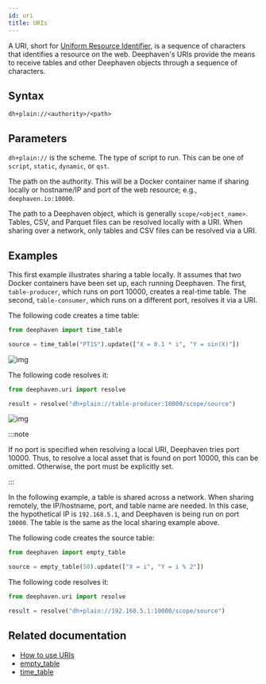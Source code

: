```yaml
---
id: uri
title: URIs
---
```


A URI, short for [Uniform Resource Identifier](https://en.wikipedia.org/wiki/Uniform_Resource_Identifier), is a sequence of characters that identifies a resource on the web. Deephaven's URIs provide the means to receive tables and other Deephaven objects through a sequence of characters.

## Syntax

```
dh+plain://<authority>/<path>
```

## Parameters

<ParamTable>
<Param name="scheme" type="str">

`dh+plain://` is the scheme. The type of script to run. This can be one of `script`, `static`, `dynamic`, or `qst`.

</Param>
<Param name="authority" type="str">

The path on the authority. This will be a Docker container name if sharing locally or hostname/IP and port of the web resource; e.g., `deephaven.io:10000`.

</Param>
<Param name="path" type="str">

The path to a Deephaven object, which is generally `scope/<object_name>`. Tables, CSV, and Parquet files can be resolved locally with a URI. When sharing over a network, only tables and CSV files can be resolved via a URI.

</Param>
</ParamTable>

## Examples

This first example illustrates sharing a table locally. It assumes that two Docker containers have been set up, each running Deephaven. The first, `table-producer`, which runs on port 10000, creates a real-time table. The second, `table-consumer`, which runs on a different port, resolves it via a URI.

The following code creates a time table:

```python order=null
from deephaven import time_table

source = time_table("PT1S").update(["X = 0.1 * i", "Y = sin(X)"])
```

![img](../../assets/reference/uris/uri1.gif)

The following code resolves it:

```python skip-test
from deephaven.uri import resolve

result = resolve("dh+plain://table-producer:10000/scope/source")
```

![img](../../assets/reference/uris/uri2.gif)

:::note

If no port is specified when resolving a local URI, Deephaven tries port 10000. Thus, to resolve a local asset that is found on port 10000, this can be omitted. Otherwise, the port must be explicitly set.

:::

In the following example, a table is shared across a network. When sharing remotely, the IP/hostname, port, and table name are needed. In this case, the hypothetical IP is `192.168.5.1`, and Deephaven is being run on port `10000`. The table is the same as the local sharing example above.

The following code creates the source table:

```python test-set=1 order=source
from deephaven import empty_table

source = empty_table(50).update(["X = i", "Y = i % 2"])
```

The following code resolves it:

```python skip-test
from deephaven.uri import resolve

result = resolve("dh+plain://192.168.5.1:10000/scope/source")
```

## Related documentation

- [How to use URIs](../../how-to-guides/use-uris.md)
- [empty_table](../table-operations/create/emptyTable.md)
- [time_table](../table-operations/create/timeTable.md)
